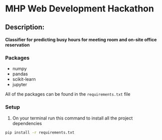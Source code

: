 # MHP Web Development Hackathon
## Description:
#### Classifier for predicting busy hours for meeting room and on-site office reservation
### Packages
* numpy
* pandas
* scikit-learn
* jupyter

All of the packages can be found in the ```requirements.txt``` file
### Setup
1. On your terminal run this command to install all the project dependencies
```bash
pip install -r requirements.txt
```